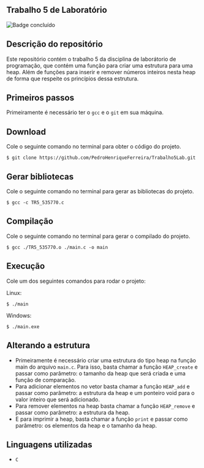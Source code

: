 ## Trabalho 5 de Laboratório
![Badge concluído](http://img.shields.io/static/v1?label=STATUS&message=CONCLUÍDO&color=GREEN&style=for-the-badge)

## Descrição do repositório
Este repositório contém o trabalho 5 da disciplina de laborátorio de programação, que contém uma função para criar uma estrutura para uma heap. Além de funções para inserir e remover números inteiros nesta heap de forma que respeite os princípios dessa estrutura.

## Primeiros passos
Primeiramente é necessário ter o `gcc` e o `git` em sua máquina.

## Download
Cole o seguinte comando no terminal para obter o código do projeto.
```
$ git clone https://github.com/PedroHenriqueFerreira/Trabalho5Lab.git 
```

## Gerar bibliotecas
Cole o seguinte comando no terminal para gerar as bibliotecas do projeto.
```
$ gcc -c TR5_535770.c
```

## Compilação
Cole o seguinte comando no terminal para gerar o compilado do projeto.
```
$ gcc ./TR5_535770.o ./main.c -o main
``` 

## Execução
Cole um dos seguintes comandos para rodar o projeto:

Linux:
```
$ ./main
```

Windows:
```
$ ./main.exe
```

## Alterando a estrutura
- Primeiramente é necessário criar uma estrutura do tipo heap na função main do arquivo `main.c`. Para isso, basta chamar a função `HEAP_create` e passar como parâmetro: o tamanho da heap que será criada e uma função de comparação.
- Para adicionar elementos no vetor basta chamar a função `HEAP_add` e passar como parâmetro: a estrutura da heap e um ponteiro void para o valor inteiro que será adicionado.
- Para remover elementos na heap basta chamar a função `HEAP_remove` e passar como parâmetro: a estrutura da heap.
- E para imprimir a heap, basta chamar a função `print` e passar como parâmetro: os elementos da heap e o tamanho da heap.

## Linguagens utilizadas
- `C`